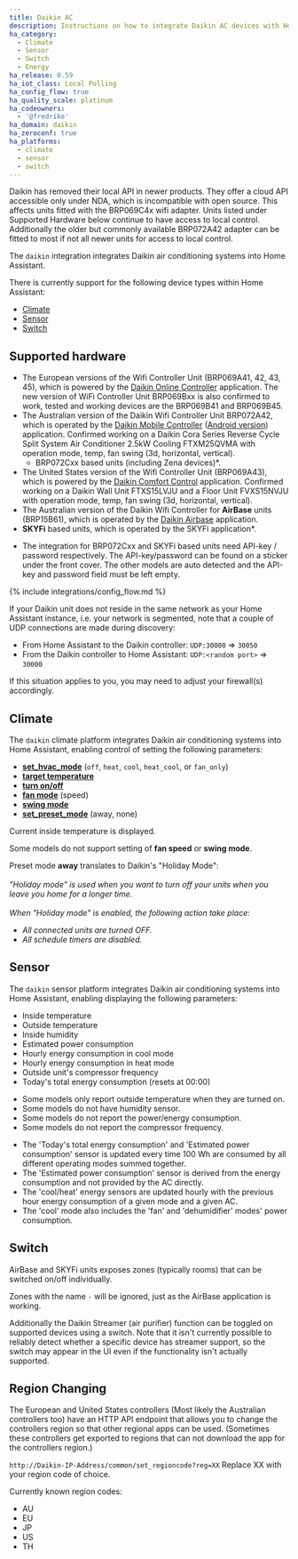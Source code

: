 ```yaml
---
title: Daikin AC
description: Instructions on how to integrate Daikin AC devices with Home Assistant.
ha_category:
  - Climate
  - Sensor
  - Switch
  - Energy
ha_release: 0.59
ha_iot_class: Local Polling
ha_config_flow: true
ha_quality_scale: platinum
ha_codeowners:
  - '@fredrike'
ha_domain: daikin
ha_zeroconf: true
ha_platforms:
  - climate
  - sensor
  - switch
---
```


<p class='note warning'>
  Daikin has removed their local API in newer products. They offer a cloud API accessible only under NDA, which is incompatible with open source. This affects units fitted with the BRP069C4x wifi adapter. Units listed under Supported Hardware below continue to have access to local control. Additionally the older but commonly available BRP072A42 adapter can be fitted to most if not all newer units for access to local control.
</p>

The `daikin` integration integrates Daikin air conditioning systems into Home Assistant.

There is currently support for the following device types within Home Assistant:

- [Climate](#climate)
- [Sensor](#sensor)
- [Switch](#switch)

## Supported hardware

- The European versions of the Wifi Controller Unit (BRP069A41, 42, 43, 45), which is powered by the [Daikin Online Controller](https://play.google.com/store/apps/details?id=eu.daikin.remoapp) application. The new version of WiFi Controller Unit BRP069Bxx is also confirmed to work, tested and working devices are the BRP069B41 and BRP069B45.
- The Australian version of the Daikin Wifi Controller Unit BRP072A42, which is operated by the [Daikin Mobile Controller](https://itunes.apple.com/au/app/daikin-mobile-controller/id917168708?mt=8) ([Android version](https://play.google.com/store/apps/details?id=eu.daikin.remoapp)) application. Confirmed working on a Daikin Cora Series Reverse Cycle Split System Air Conditioner 2.5kW Cooling FTXM25QVMA with operation mode, temp, fan swing (3d, horizontal, vertical).
  - BRP072Cxx based units (including Zena devices)*.
- The United States version of the Wifi Controller Unit (BRP069A43), which is powered by the [Daikin Comfort Control](https://play.google.com/store/apps/details?id=us.daikin.wwapp) application. Confirmed working on a Daikin Wall Unit FTXS15LVJU and a Floor Unit FVXS15NVJU with operation mode, temp, fan swing (3d, horizontal, vertical).
- The Australian version of the Daikin Wifi Controller for **AirBase** units (BRP15B61), which is operated by the [Daikin Airbase](https://play.google.com/store/apps/details?id=au.com.daikin.airbase) application.
- **SKYFi** based units, which is operated by the SKYFi application*.

<div class='note'>

- The integration for BRP072Cxx and SKYFi based units need API-key / password respectively. The API-key/password can be found on a sticker under the front cover. The other models are auto detected and the API-key and password field must be left empty.
  
</div>

{% include integrations/config_flow.md %}

<div class='note'>
  
If your Daikin unit does not reside in the same network as your Home Assistant instance, i.e. your network is segmented, note that a couple of UDP connections are made during discovery:

- From Home Assistant to the Daikin controller: `UDP:30000` => `30050`
- From the Daikin controller to Home Assistant: `UDP:<random port>` => `30000`

If this situation applies to you, you may need to adjust your firewall(s) accordingly.

</div>

## Climate

The `daikin` climate platform integrates Daikin air conditioning systems into Home Assistant, enabling control of setting the following parameters:

- [**set_hvac_mode**](/integrations/climate/#service-climateset_hvac_mode) (`off`, `heat`, `cool`, `heat_cool`, or `fan_only`)
- [**target temperature**](/integrations/climate#service-climateset_temperature)
- [**turn on/off**](/integrations/climate#service-climateturn_on)
- [**fan mode**](/integrations/climate#service-climateset_fan_mode) (speed)
- [**swing mode**](/integrations/climate#service-climateset_swing_mode)
- [**set_preset_mode**](/integrations/climate#service-climateset_preset_mode) (away, none)

Current inside temperature is displayed.

<div class='note'>
  
Some models do not support setting of **fan speed** or **swing mode**.
  
</div>

<div class='note'>

Preset mode **away** translates to Daikin's "Holiday Mode":<br/>
<br>
_"Holiday mode" is used when you want to turn off your units when you leave you home for a longer time._<br>
<br>
_When "Holiday mode" is enabled, the following action take place:_

- _All connected units are turned OFF._
- _All schedule timers are disabled._

</div>

## Sensor

The `daikin` sensor platform integrates Daikin air conditioning systems into Home Assistant, enabling displaying the following parameters:

- Inside temperature
- Outside temperature
- Inside humidity
- Estimated power consumption
- Hourly energy consumption in cool mode
- Hourly energy consumption in heat mode
- Outside unit's compressor frequency
- Today's total energy consumption (resets at 00:00)

<div class='note'>

- Some models only report outside temperature when they are turned on.
- Some models do not have humidity sensor.
- Some models do not report the power/energy consumption.
- Some models do not report the compressor frequency.

</div>

<div class='note'>

- The 'Today's total energy consumption' and 'Estimated power consumption' sensor is updated every time 100 Wh are consumed by all different operating modes summed together.
- The 'Estimated power consumption' sensor is derived from the energy consumption and not provided by the AC directly.
- The 'cool/heat' energy sensors are updated hourly with the previous hour energy consumption
  of a given mode and a given AC.
- The 'cool' mode also includes the 'fan' and 'dehumidifier' modes' power consumption.

</div>

## Switch

AirBase and SKYFi units exposes zones (typically rooms) that can be switched on/off individually.

<div class='note'>

Zones with the name `-` will be ignored, just as the AirBase application is working.

</div>

Additionally the Daikin Streamer (air purifier) function can be toggled on supported devices using a switch. Note that it isn't currently possible to reliably detect whether a specific device has streamer support, so the switch may appear in the UI even if the functionality isn't actually supported.

## Region Changing

The European and United States controllers (Most likely the Australian controllers too) have an HTTP API endpoint that allows you to change the controllers region so that other regional apps can be used. (Sometimes these controllers get exported to regions that can not download the app for the controllers region.)

`http://Daikin-IP-Address/common/set_regioncode?reg=XX` Replace XX with your region code of choice.

Currently known region codes:

- AU
- EU
- JP
- US
- TH
